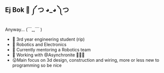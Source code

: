 ## Ej Bok 🤙 ༼ つ ◕_◕ ༽つ

Anyway... 
 (￣_,￣ )
- 🔩 3rd year engineering student (rip) 
- 🤖 Robotics and Electronics
- 🌱 Currently mentoring a Robotics team  
- 💬 Working with @Asynchronite 😶‍🌫️🙉
- 😛Main focus on 3d design, construction and wiring, more or less new to programming so be nice

